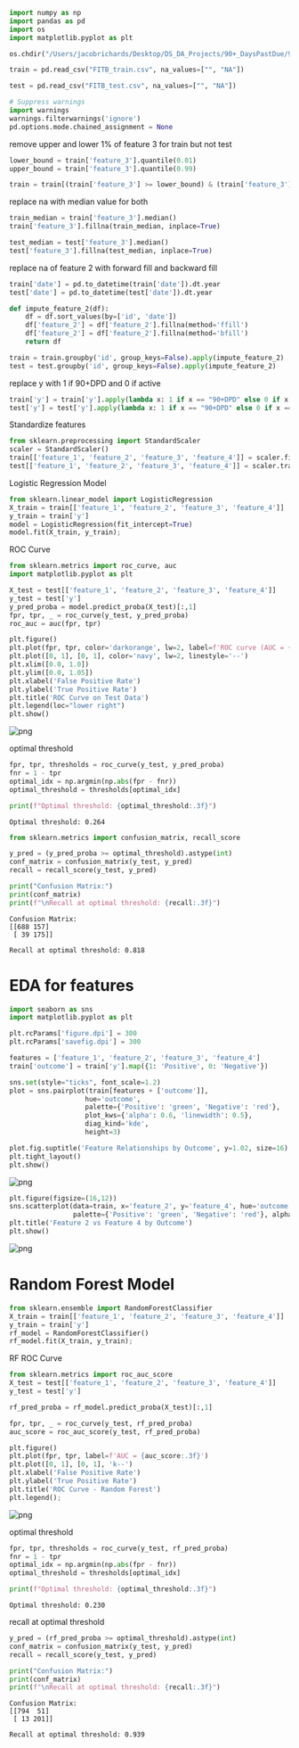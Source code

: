 ```python
import numpy as np 
import pandas as pd 
import os
import matplotlib.pyplot as plt

os.chdir("/Users/jacobrichards/Desktop/DS_DA_Projects/90+_DaysPastDue/90+DPD_files")

train = pd.read_csv("FITB_train.csv", na_values=["", "NA"])

test = pd.read_csv("FITB_test.csv", na_values=["", "NA"])

# Suppress warnings
import warnings
warnings.filterwarnings('ignore')
pd.options.mode.chained_assignment = None
```

remove upper and lower 1% of feature 3 for train but not test 


```python
lower_bound = train['feature_3'].quantile(0.01)
upper_bound = train['feature_3'].quantile(0.99)

train = train[(train['feature_3'] >= lower_bound) & (train['feature_3'] <= upper_bound)]
```

replace na with median value for both


```python
train_median = train['feature_3'].median()
train['feature_3'].fillna(train_median, inplace=True)

test_median = test['feature_3'].median()
test['feature_3'].fillna(test_median, inplace=True)
```

replace na of feature 2 with forward fill and backward fill 


```python
train['date'] = pd.to_datetime(train['date']).dt.year
test['date'] = pd.to_datetime(test['date']).dt.year

def impute_feature_2(df):
    df = df.sort_values(by=['id', 'date'])
    df['feature_2'] = df['feature_2'].fillna(method='ffill')
    df['feature_2'] = df['feature_2'].fillna(method='bfill')
    return df

train = train.groupby('id', group_keys=False).apply(impute_feature_2)
test = test.groupby('id', group_keys=False).apply(impute_feature_2)
```

replace y with 1 if 90+DPD and 0 if active 


```python
train['y'] = train['y'].apply(lambda x: 1 if x == "90+DPD" else 0 if x == "active" else x)
test['y'] = test['y'].apply(lambda x: 1 if x == "90+DPD" else 0 if x == "active" else x)
```

Standardize features


```python
from sklearn.preprocessing import StandardScaler
scaler = StandardScaler()
train[['feature_1', 'feature_2', 'feature_3', 'feature_4']] = scaler.fit_transform(train[['feature_1', 'feature_2', 'feature_3', 'feature_4']])
test[['feature_1', 'feature_2', 'feature_3', 'feature_4']] = scaler.transform(test[['feature_1', 'feature_2', 'feature_3', 'feature_4']])
```

Logistic Regression Model 


```python
from sklearn.linear_model import LogisticRegression
X_train = train[['feature_1', 'feature_2', 'feature_3', 'feature_4']]
y_train = train['y']
model = LogisticRegression(fit_intercept=True)
model.fit(X_train, y_train);
```

ROC Curve 


```python
from sklearn.metrics import roc_curve, auc
import matplotlib.pyplot as plt

X_test = test[['feature_1', 'feature_2', 'feature_3', 'feature_4']]
y_test = test['y']
y_pred_proba = model.predict_proba(X_test)[:,1]
fpr, tpr, _ = roc_curve(y_test, y_pred_proba)
roc_auc = auc(fpr, tpr)

plt.figure()
plt.plot(fpr, tpr, color='darkorange', lw=2, label=f'ROC curve (AUC = {roc_auc:.2f})')
plt.plot([0, 1], [0, 1], color='navy', lw=2, linestyle='--')
plt.xlim([0.0, 1.0])
plt.ylim([0.0, 1.05])
plt.xlabel('False Positive Rate')
plt.ylabel('True Positive Rate')
plt.title('ROC Curve on Test Data')
plt.legend(loc="lower right")
plt.show()
```


    
![png](90_DPD_Python_files/90_DPD_Python_14_0.png)
    


optimal threshold 


```python
fpr, tpr, thresholds = roc_curve(y_test, y_pred_proba)
fnr = 1 - tpr
optimal_idx = np.argmin(np.abs(fpr - fnr))
optimal_threshold = thresholds[optimal_idx]

print(f"Optimal threshold: {optimal_threshold:.3f}")
```

    Optimal threshold: 0.264



```python
from sklearn.metrics import confusion_matrix, recall_score

y_pred = (y_pred_proba >= optimal_threshold).astype(int)
conf_matrix = confusion_matrix(y_test, y_pred)
recall = recall_score(y_test, y_pred)

print("Confusion Matrix:")
print(conf_matrix)
print(f"\nRecall at optimal threshold: {recall:.3f}")
```

    Confusion Matrix:
    [[688 157]
     [ 39 175]]
    
    Recall at optimal threshold: 0.818


# EDA for features


```python
import seaborn as sns
import matplotlib.pyplot as plt

plt.rcParams['figure.dpi'] = 300
plt.rcParams['savefig.dpi'] = 300

features = ['feature_1', 'feature_2', 'feature_3', 'feature_4']
train['outcome'] = train['y'].map({1: 'Positive', 0: 'Negative'})

sns.set(style="ticks", font_scale=1.2)
plot = sns.pairplot(train[features + ['outcome']], 
                   hue='outcome',
                   palette={'Positive': 'green', 'Negative': 'red'},
                   plot_kws={'alpha': 0.6, 'linewidth': 0.5},
                   diag_kind='kde',
                   height=3)

plot.fig.suptitle('Feature Relationships by Outcome', y=1.02, size=16)
plt.tight_layout()
plt.show()
```


    
![png](90_DPD_Python_files/90_DPD_Python_19_0.png)
    



```python
plt.figure(figsize=(16,12))
sns.scatterplot(data=train, x='feature_2', y='feature_4', hue='outcome', 
                palette={'Positive': 'green', 'Negative': 'red'}, alpha=0.6)
plt.title('Feature 2 vs Feature 4 by Outcome')
plt.show()
```


    
![png](90_DPD_Python_files/90_DPD_Python_20_0.png)
    


# Random Forest Model 


```python
from sklearn.ensemble import RandomForestClassifier
X_train = train[['feature_1', 'feature_2', 'feature_3', 'feature_4']]
y_train = train['y']
rf_model = RandomForestClassifier()
rf_model.fit(X_train, y_train);
```

RF ROC Curve 


```python
from sklearn.metrics import roc_auc_score
X_test = test[['feature_1', 'feature_2', 'feature_3', 'feature_4']]
y_test = test['y']

rf_pred_proba = rf_model.predict_proba(X_test)[:,1]

fpr, tpr, _ = roc_curve(y_test, rf_pred_proba)
auc_score = roc_auc_score(y_test, rf_pred_proba)

plt.figure()
plt.plot(fpr, tpr, label=f'AUC = {auc_score:.3f}')
plt.plot([0, 1], [0, 1], 'k--')
plt.xlabel('False Positive Rate')
plt.ylabel('True Positive Rate')
plt.title('ROC Curve - Random Forest')
plt.legend();
```


    
![png](90_DPD_Python_files/90_DPD_Python_24_0.png)
    


optimal threshold 


```python
fpr, tpr, thresholds = roc_curve(y_test, rf_pred_proba)
fnr = 1 - tpr
optimal_idx = np.argmin(np.abs(fpr - fnr))
optimal_threshold = thresholds[optimal_idx]

print(f"Optimal threshold: {optimal_threshold:.3f}")
```

    Optimal threshold: 0.230


recall at optimal threshold 


```python
y_pred = (rf_pred_proba >= optimal_threshold).astype(int)
conf_matrix = confusion_matrix(y_test, y_pred)
recall = recall_score(y_test, y_pred)

print("Confusion Matrix:")
print(conf_matrix)
print(f"\nRecall at optimal threshold: {recall:.3f}")
```

    Confusion Matrix:
    [[794  51]
     [ 13 201]]
    
    Recall at optimal threshold: 0.939

